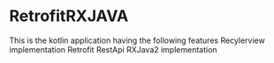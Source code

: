 # RetrofitRXJAVA
This is the kotlin application having the following features
Recylerview implementation
Retrofit RestApi
RXJava2 implementation
